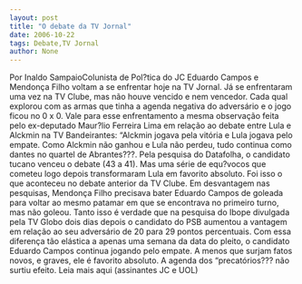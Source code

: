 ```yaml
---
layout: post
title: "O debate da TV Jornal"
date: 2006-10-22
tags: Debate,TV Jornal
author: None
---
```

Por Inaldo SampaioColunista de Pol?tica do JC
Eduardo Campos e Mendonça Filho voltam a se enfrentar hoje na TV Jornal. Já se enfrentaram uma vez na TV Clube, mas não houve vencido e nem vencedor. Cada qual explorou com as armas que tinha a agenda negativa do adversário e o jogo ficou no 0 x 0. Vale para esse enfrentamento a mesma observação feita pelo ex-deputado Maur?lio Ferreira Lima em relação ao debate entre Lula e Alckmin na TV Bandeirantes: “Alckmin jogava pela vitória e Lula jogava pelo empate. Como Alckmin não ganhou e Lula não perdeu, tudo continua como dantes no quartel de Abrantes???. Pela pesquisa do Datafolha, o candidato tucano venceu o debate (43 a 41). Mas uma série de equ?vocos que cometeu logo depois transformaram Lula em favorito absoluto. 
Foi isso o que aconteceu no debate anterior da TV Clube. Em desvantagem nas pesquisas, Mendonça Filho precisava bater Eduardo Campos de goleada para voltar ao mesmo patamar em que se encontrava no primeiro turno, mas não goleou. Tanto isso é verdade que na pesquisa do Ibope divulgada pela TV Globo dois dias depois o candidato do PSB aumentou a vantagem em relação ao seu adversário de 20 para 29 pontos percentuais. 
Com essa diferença tão elástica a apenas uma semana da data do pleito, o candidato Eduardo Campos continua jogando pelo empate. A menos que surjam fatos novos, e graves, ele é favorito absoluto. A agenda dos “precatórios??? não surtiu efeito.
Leia mais&nbsp;aqui (assinantes JC e UOL) 